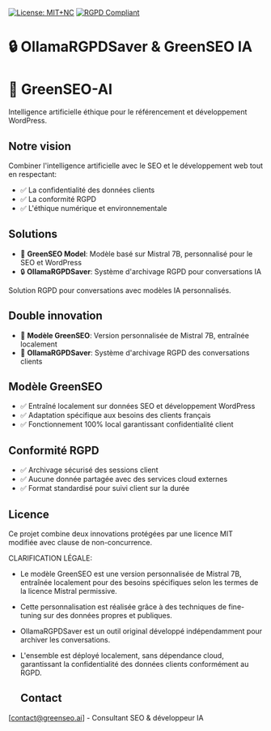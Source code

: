 [![License: MIT+NC](https://img.shields.io/badge/License-MIT%2BNC-blue.svg)](LICENSE)
[![RGPD Compliant](https://img.shields.io/badge/RGPD-Compliant-green.svg)](https://www.cnil.fr/fr/rgpd)

# 🔒 OllamaRGPDSaver & GreenSEO IA

# 🌱 GreenSEO-AI

Intelligence artificielle éthique pour le référencement et développement WordPress.

## Notre vision
Combiner l'intelligence artificielle avec le SEO et le développement web tout en respectant:
- ✅ La confidentialité des données clients
- ✅ La conformité RGPD
- ✅ L'éthique numérique et environnementale

## Solutions
- 🧠 **GreenSEO Model**: Modèle basé sur Mistral 7B, personnalisé pour le SEO et WordPress
- 🔒 **OllamaRGPDSaver**: Système d'archivage RGPD pour conversations IA

Solution RGPD pour conversations avec modèles IA personnalisés.

## Double innovation
- 🧠 **Modèle GreenSEO**: Version personnalisée de Mistral 7B, entraînée localement
- 🔐 **OllamaRGPDSaver**: Système d'archivage RGPD des conversations clients

## Modèle GreenSEO
- ✅ Entraîné localement sur données SEO et développement WordPress
- ✅ Adaptation spécifique aux besoins des clients français
- ✅ Fonctionnement 100% local garantissant confidentialité client

## Conformité RGPD
- ✅ Archivage sécurisé des sessions client
- ✅ Aucune donnée partagée avec des services cloud externes
- ✅ Format standardisé pour suivi client sur la durée

## Licence
Ce projet combine deux innovations protégées par une licence MIT modifiée avec clause de non-concurrence.

CLARIFICATION LÉGALE:

- Le modèle GreenSEO est une version personnalisée de Mistral 7B, entraînée localement pour des besoins spécifiques selon les termes de la licence Mistral permissive.
- Cette personnalisation est réalisée grâce à des techniques de fine-tuning sur des données propres et publiques.
- OllamaRGPDSaver est un outil original développé indépendamment pour archiver les conversations.
- L'ensemble est déployé localement, sans dépendance cloud, garantissant la confidentialité des données clients conformément au RGPD.

  ## Contact
[contact@greenseo.ai] - Consultant SEO & développeur IA
